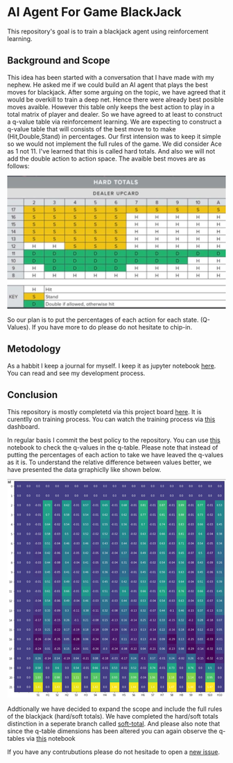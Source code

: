 # AI Agent For Game BlackJack

This repository's goal is to train a blackjack agent using reinforcement learning. 

## Background and Scope

This idea has been started with a conversation that I have made with my nephew. He asked me if we could build an AI agent that plays the best moves for blackjack. After some arguing on the topic, we have agreed that it would be overkill to train a deep net. Hence there were already best posible moves avaible. However this table only keeps the best action to play in a total matrix of player and dealer. So we have agreed to at least to construct a q-value table via reinforcement learning. We are expecting to construct a q-value table that will consists of the best move to to make (Hit,Double,Stand) in percentages. Our first intension was to keep it simple so we would not implement the full rules of the game. We did consider Ace as 1 not 11. I've learned that this is called hard totals. And also we will not add the double action to action space. The avaible best moves are as follows:

![Best Action Table](best_moves_in_hard_totals.jpeg)

So our plan is to put the percentages of each action for each state. (Q-Values). If you have more to do please do not hesitate to chip-in.

## Metodology

As a habbit I keep a journal for myself. I keep it as jupyter notebook [here](experiment.ipynb). You can read and see my development process.

## Conclusion

This repository is mostly completetd via this project board [here](https://github.com/hakanonal/blackjack/projects/1). It is curentlly on training process. You can watch the training process via [this](https://app.wandb.ai/hakanonal/blackjack/reports/Blackjack-AI-Agent-Performance-Results--VmlldzoxMzc0Nzk) dashboard. 

In regular basis I commit the best policy to the repository. You can use [this](https://github.com/hakanonal/blackjack/blob/master/qtable.ipynb) notebook to check the q-values in the q-table. Please note that instead of putting the percentages of each action to take we have leaved the q-values as it is. To understand the relative difference between values better, we have presented the data grraphiclly like shown below. 

![Example Output](example_output.png)

Addtionally we have decided to expand the scope and include the full rules of the blackjack (hard/soft totals). We have completed the hard/soft totals distinction in a seperate branch called [soft-total](https://github.com/hakanonal/blackjack/tree/soft-total). And please also note that since the q-table dimensions has been altered you can again observe the q-tables via [this](https://github.com/hakanonal/blackjack/blob/soft-total/qtable.ipynb) notebook

If you have any contrubutions please do not hesitade to open a [new issue](https://github.com/hakanonal/blackjack/issues/new).